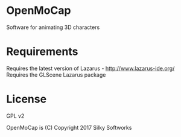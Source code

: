 # OpenMoCap
Software for animating 3D characters

# Requirements
Requires the latest version of Lazarus - http://www.lazarus-ide.org/  
Requires the GLScene Lazarus package

# License
GPL v2

OpenMoCap is (C) Copyright 2017 Silky Softworks

